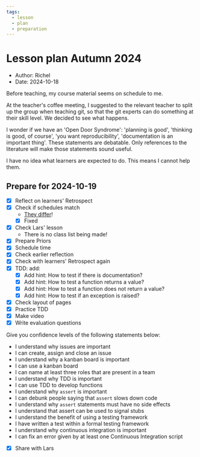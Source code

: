 ```yaml
---
tags:
  - lesson
  - plan
  - preparation
---
```


# Lesson plan Autumn 2024

- Author: Richel
- Date: 2024-10-18

Before teaching, my course material seems on schedule to me.

At the teacher's coffee meeting,
I suggested to the relevant teacher to split up the group
when teaching git, so that the git experts can do something at
their skill level. We decided to see what happens.

I wonder if we have an 'Open Door Syndrome': 'planning is good',
'thinking is good, of course', 'you want reproducibility',
'documentation is an important thing'.
These statements are debatable.
Only references to the literature will
make those statements sound useful.

I have no idea what learners are expected to do.
This means I cannot help them.

## Prepare for 2024-10-19

- [x] Reflect on learners' Retrospect
- [x] Check if schedules match
    - [They differ](https://github.com/UPPMAX/programming_formalisms/issues/85)!
    - [x] Fixed
- [x] Check Lars' lesson
    - There is no class list being made!
- [x] Prepare Priors
- [x] Schedule time
- [x] Check earlier reflection
- [x] Check with learners' Retrospect again
- [x] TDD: add:
    - [x] Add hint: How to test if there is documentation?
    - [x] Add hint: How to test a function returns a value?
    - [x] Add hint: How to test a function does not return a value?
    - [x] Add hint: How to test if an exception is raised?
- [x] Check layout of pages
- [x] Practice TDD
- [x] Make video
- [x] Write evaluation questions

Give you confidence levels of the following statements below:

- I understand why issues are important
- I can create, assign and close an issue
- I understand why a kanban board is important
- I can use a kanban board
- I can name at least three roles that are present in a team
- I understand why TDD is important
- I can use TDD to develop functions
- I understand why `assert` is important
- I can debunk people saying that `assert` slows down code
- I understand why `assert` statements must have no side effects
- I understand that assert can be used to signal stubs
- I understand the benefit of using a testing framework
- I have written a test within a formal testing framework
- I understand why continuous integration is important
- I can fix an error given by at least one Continuous Integration script

- [x] Share with Lars
